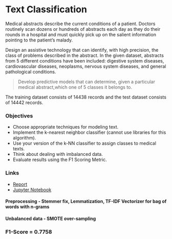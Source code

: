 # Text Classification

Medical abstracts describe the current conditions of a patient. Doctors routinely scan dozens or hundreds of abstracts each day as they do their rounds in a hospital and must quickly pick up on the salient information pointing to the patient’s malady. 

Design an assistive technology that can identify, with high precision, the class of problems described in the abstract. In the given dataset, abstracts from 5 different conditions have been included: digestive system diseases, cardiovascular diseases, neoplasms, nervous system diseases, and general pathological conditions. 

> Develop predictive models that can determine, given a particular medical abstract,which one of 5 classes it belongs to.

The training dataset consists of 14438 records and the test dataset consists of 14442 records.

### Objectives

- Choose appropriate techniques for modeling text.
- Implement the k-nearest neighbor classifier (cannot use libraries for this algorithm).
- Use your version of the k-NN classifier to assign classes to medical texts.
- Think about dealing with imbalanced data.
- Evaluate results using the F1 Scoring Metric.

### Links

- [Report](report/012457289.pdf)
- [Jupyter Notebook](src/knn_classification_p1.ipynb)

#### Preprocessing - Stemmer fix, Lemmatization, TF-IDF Vectorizer for bag of words with n-grams

#### Unbalanced data - SMOTE over-sampling

### F1-Score = 0.7758



